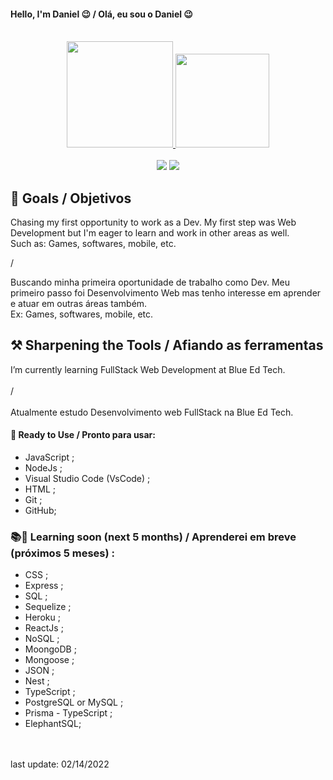 #### Hello, I'm Daniel 😉 / Olá, eu sou o Daniel 😉 <br><br>

<!-- Placas -->
<div align="center">
  <a href="https://github.com/vinhas93">
  <img height="170em" src="https://github-readme-stats.vercel.app/api?username=vinhas93&show_icons=true&theme=dark&include_all_commits=true&count_private=true"/>
  <img height="150em" src="https://github-readme-stats.vercel.app/api/top-langs/?username=vinhas93&layout=compact&langs_count=7&theme=dark"/>
<div/>
  
<!-- Icones -->
<!-- <div style="display: inline_block"><br> -->
<!--   <img align="center" alt="Vinhas-Js" height="30" width="40" src="https://raw.githubusercontent.com/devicons/devicon/master/icons/javascript/javascript-plain.svg"> -->
<!--   <img align="center" alt="Vinhas-Ts" height="30" width="40" src="https://raw.githubusercontent.com/devicons/devicon/master/icons/typescript/typescript-plain.svg"> -->
<!--   <img align="center" alt="Vinhas-React" height="30" width="40" src="https://raw.githubusercontent.com/devicons/devicon/master/icons/react/react-original.svg"> -->
<!--   <img align="center" alt="Vinhas-HTML" height="30" width="40" src="https://raw.githubusercontent.com/devicons/devicon/master/icons/html5/html5-original.svg"> -->
<!--   <img align="center" alt="Vinhas-CSS" height="30" width="40" src="https://raw.githubusercontent.com/devicons/devicon/master/icons/css3/css3-original.svg"> -->
<!--   <img align="center" alt="Vinhas-Python" height="30" width="40" src="https://raw.githubusercontent.com/devicons/devicon/master/icons/python/python-original.svg"> -->
<!--   <img align="center" alt="Vinhas-Csharp" height="30" width="40" src="https://raw.githubusercontent.com/devicons/devicon/master/icons/csharp/csharp-original.svg"> -->
<!--   <br> -->
<!-- <div/> -->
<!-- Sociais -->
<div><br>
<!--   <a href="Vinhas.Daniel#8302" target="_blank"><img src="https://img.shields.io/badge/Discord-7289DA?style=for-the-badge&logo=discord&logoColor=white" target="_blank"></a>  -->
  <a href = "mailto:vinhas.daniel@gmail.com"><img src="https://img.shields.io/badge/-Gmail-%23333?style=for-the-badge&logo=gmail&logoColor=red" target="_blank"></a>
  <a href="https://www.linkedin.com/in/daniel-vinhas-84343390/" target="_blank"><img src="https://img.shields.io/badge/-LinkedIn-%230077B5?style=for-the-badge&logo=linkedin&logoColor=white" target="_blank"></a> 
 
<!--   ![Snake animation](https://github.com/rafaballerini/rafaballerini/blob/output/github-contribution-grid-snake.svg) -->
 
<div/>
  
<div align="left">
  
## 🏹 Goals / Objetivos
<p> Chasing my first opportunity to work as a Dev. My first step was Web Development but I'm eager to learn and work in other areas as well.<br>
  Such as: Games, softwares, mobile, etc.<p/>
  /
<p>Buscando minha primeira oportunidade de trabalho como Dev. Meu primeiro passo foi Desenvolvimento Web mas tenho interesse em aprender e atuar em outras áreas também.<br>
  Ex: Games, softwares, mobile, etc.<p/>
  
## ⚒ Sharpening the Tools / Afiando as ferramentas

I’m currently learning FullStack Web Development at Blue Ed Tech.
<br><br>
  /
<br><br>
Atualmente estudo Desenvolvimento web FullStack na Blue Ed Tech.

#### 🚀 Ready to Use / Pronto para usar:
- JavaScript ;
- NodeJs ;
- Visual Studio Code (VsCode) ;
- HTML ;
- Git ;
- GitHub;

### 📚📖 Learning soon (next 5 months) / Aprenderei em breve (próximos 5 meses) :
- CSS ;
- Express ;
- SQL ;
- Sequelize ;
- Heroku ;
- ReactJs ;
- NoSQL ;
- MoongoDB ;
- Mongoose ;
- JSON ;
- Nest ;
- TypeScript ;
- PostgreSQL or MySQL ;
- Prisma - TypeScript ;
- ElephantSQL;
<div/>
  <br><br>
  last update: 02/14/2022
